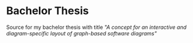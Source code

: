 # Bachelor Thesis

Source for my bachelor thesis with title *"A concept for an interactive and diagram-specific layout of graph-based software diagrams"*
